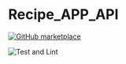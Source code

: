 # Recipe_APP_API

[![GitHub marketplace](https://img.shields.io/badge/marketplace-docker--login-blue?logo=github&style=flat-square)](https://github.com/marketplace/actions/docker-login)

![Test and Lint](https://github.com/artursniegowski/Recipe_APP_API/actions/workflows/checks.yml/badge.svg?branch=main)